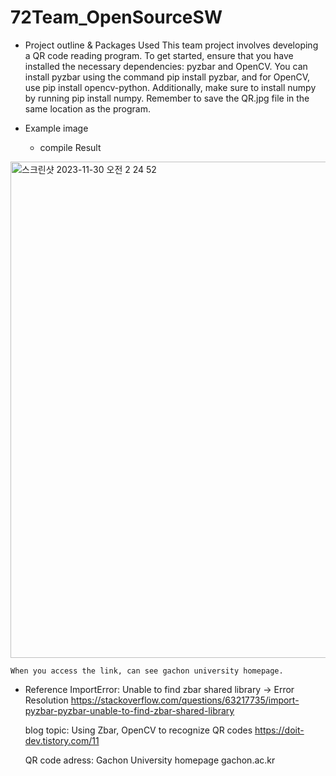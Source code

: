 # 72Team_OpenSourceSW

- Project outline & Packages Used
This team project involves developing a QR code reading program. To get started, ensure that you have installed the necessary dependencies: pyzbar and OpenCV. You can install pyzbar using the command pip install pyzbar, and for OpenCV, use pip install opencv-python. Additionally, make sure to install numpy by running pip install numpy. Remember to save the QR.jpg file in the same location as the program.

- Example image
	- compile Result


<img width="794" alt="스크린샷 2023-11-30 오전 2 24 52" src="https://github.com/03JukyeongKim/72Team_OpenSourceSW/assets/143888002/ff9d5222-3990-4019-be36-94c97c1b5634">

	When you access the link, can see gachon university homepage.

- Reference
	ImportError: Unable to find zbar shared library -> Error Resolution
	https://stackoverflow.com/questions/63217735/import-pyzbar-pyzbar-unable-to-find-zbar-shared-library
	
	blog topic: Using Zbar, OpenCV to recognize QR codes
	https://doit-dev.tistory.com/11

	QR code adress: Gachon University homepage
	gachon.ac.kr
